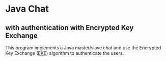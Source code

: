 # Java Chat
## with authentication with Encrypted Key Exchange

This program implements a Java master/slave chat and use the Encrypted Key 
Exchange (<a href="https://en.wikipedia.org/wiki/Encrypted_key_exchange">EKE</a>)
algorithm to authenticate the users.




